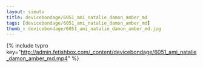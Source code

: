 ```yaml
--- 
layout: sieutv
title: devicebondage/6051_ami_natalie_damon_amber_md
tags: [devicebondage/6051_ami_natalie_damon_amber_md]
thumb_: devicebondage/6051_ami_natalie_damon_amber_md.jpg
---
```

{% include tvpro key="http://admin.fetishbox.com/_content/devicebondage/6051_ami_natalie_damon_amber_md.mp4" %} 
